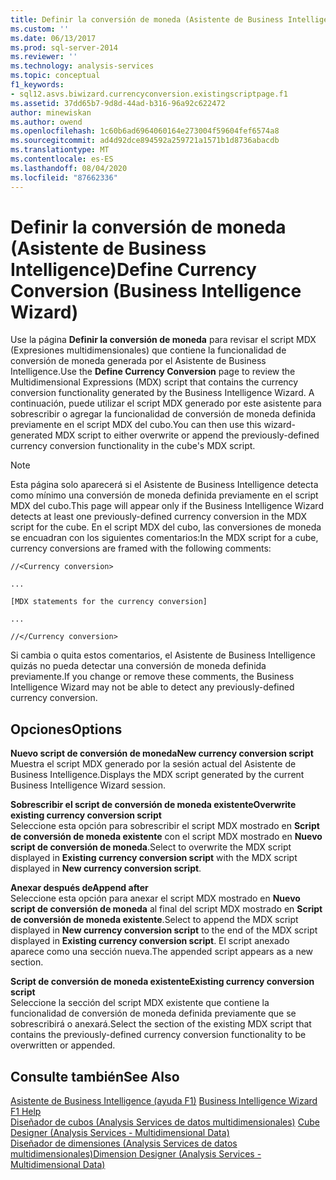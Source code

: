 ```yaml
---
title: Definir la conversión de moneda (Asistente de Business Intelligence) | Microsoft Docs
ms.custom: ''
ms.date: 06/13/2017
ms.prod: sql-server-2014
ms.reviewer: ''
ms.technology: analysis-services
ms.topic: conceptual
f1_keywords:
- sql12.asvs.biwizard.currencyconversion.existingscriptpage.f1
ms.assetid: 37dd65b7-9d8d-44ad-b316-96a92c622472
author: minewiskan
ms.author: owend
ms.openlocfilehash: 1c60b6ad6964060164e273004f59604fef6574a8
ms.sourcegitcommit: ad4d92dce894592a259721a1571b1d8736abacdb
ms.translationtype: MT
ms.contentlocale: es-ES
ms.lasthandoff: 08/04/2020
ms.locfileid: "87662336"
---
```

# <a name="define-currency-conversion-business-intelligence-wizard"></a><span data-ttu-id="ce1b4-102">Definir la conversión de moneda (Asistente de Business Intelligence)</span><span class="sxs-lookup"><span data-stu-id="ce1b4-102">Define Currency Conversion (Business Intelligence Wizard)</span></span>
  <span data-ttu-id="ce1b4-103">Use la página **Definir la conversión de moneda** para revisar el script MDX (Expresiones multidimensionales) que contiene la funcionalidad de conversión de moneda generada por el Asistente de Business Intelligence.</span><span class="sxs-lookup"><span data-stu-id="ce1b4-103">Use the **Define Currency Conversion** page to review the Multidimensional Expressions (MDX) script that contains the currency conversion functionality generated by the Business Intelligence Wizard.</span></span> <span data-ttu-id="ce1b4-104">A continuación, puede utilizar el script MDX generado por este asistente para sobrescribir o agregar la funcionalidad de conversión de moneda definida previamente en el script MDX del cubo.</span><span class="sxs-lookup"><span data-stu-id="ce1b4-104">You can then use this wizard-generated MDX script to either overwrite or append the previously-defined currency conversion functionality in the cube's MDX script.</span></span>  
  
> [!NOTE]  
>  <span data-ttu-id="ce1b4-105">Esta página solo aparecerá si el Asistente de Business Intelligence detecta como mínimo una conversión de moneda definida previamente en el script MDX del cubo.</span><span class="sxs-lookup"><span data-stu-id="ce1b4-105">This page will appear only if the Business Intelligence Wizard detects at least one previously-defined currency conversion in the MDX script for the cube.</span></span> <span data-ttu-id="ce1b4-106">En el script MDX del cubo, las conversiones de moneda se encuadran con los siguientes comentarios:</span><span class="sxs-lookup"><span data-stu-id="ce1b4-106">In the MDX script for a cube, currency conversions are framed with the following comments:</span></span>  
>   
>  `//<Currency conversion>`  
>   
>  `...`  
>   
>  `[MDX statements for the currency conversion]`  
>   
>  `...`  
>   
>  `//</Currency conversion>`  
>   
>  <span data-ttu-id="ce1b4-107">Si cambia o quita estos comentarios, el Asistente de Business Intelligence quizás no pueda detectar una conversión de moneda definida previamente.</span><span class="sxs-lookup"><span data-stu-id="ce1b4-107">If you change or remove these comments, the Business Intelligence Wizard may not be able to detect any previously-defined currency conversion.</span></span>  
  
## <a name="options"></a><span data-ttu-id="ce1b4-108">Opciones</span><span class="sxs-lookup"><span data-stu-id="ce1b4-108">Options</span></span>  
 <span data-ttu-id="ce1b4-109">**Nuevo script de conversión de moneda**</span><span class="sxs-lookup"><span data-stu-id="ce1b4-109">**New currency conversion script**</span></span>  
 <span data-ttu-id="ce1b4-110">Muestra el script MDX generado por la sesión actual del Asistente de Business Intelligence.</span><span class="sxs-lookup"><span data-stu-id="ce1b4-110">Displays the MDX script generated by the current Business Intelligence Wizard session.</span></span>  
  
 <span data-ttu-id="ce1b4-111">**Sobrescribir el script de conversión de moneda existente**</span><span class="sxs-lookup"><span data-stu-id="ce1b4-111">**Overwrite existing currency conversion script**</span></span>  
 <span data-ttu-id="ce1b4-112">Seleccione esta opción para sobrescribir el script MDX mostrado en **Script de conversión de moneda existente** con el script MDX mostrado en **Nuevo script de conversión de moneda**.</span><span class="sxs-lookup"><span data-stu-id="ce1b4-112">Select to overwrite the MDX script displayed in **Existing currency conversion script** with the MDX script displayed in **New currency conversion script**.</span></span>  
  
 <span data-ttu-id="ce1b4-113">**Anexar después de**</span><span class="sxs-lookup"><span data-stu-id="ce1b4-113">**Append after**</span></span>  
 <span data-ttu-id="ce1b4-114">Seleccione esta opción para anexar el script MDX mostrado en **Nuevo script de conversión de moneda** al final del script MDX mostrado en **Script de conversión de moneda existente**.</span><span class="sxs-lookup"><span data-stu-id="ce1b4-114">Select to append the MDX script displayed in **New currency conversion script** to the end of the MDX script displayed in **Existing currency conversion script**.</span></span> <span data-ttu-id="ce1b4-115">El script anexado aparece como una sección nueva.</span><span class="sxs-lookup"><span data-stu-id="ce1b4-115">The appended script appears as a new section.</span></span>  
  
 <span data-ttu-id="ce1b4-116">**Script de conversión de moneda existente**</span><span class="sxs-lookup"><span data-stu-id="ce1b4-116">**Existing currency conversion script**</span></span>  
 <span data-ttu-id="ce1b4-117">Seleccione la sección del script MDX existente que contiene la funcionalidad de conversión de moneda definida previamente que se sobrescribirá o anexará.</span><span class="sxs-lookup"><span data-stu-id="ce1b4-117">Select the section of the existing MDX script that contains the previously-defined currency conversion functionality to be overwritten or appended.</span></span>  
  
## <a name="see-also"></a><span data-ttu-id="ce1b4-118">Consulte también</span><span class="sxs-lookup"><span data-stu-id="ce1b4-118">See Also</span></span>  
 <span data-ttu-id="ce1b4-119">[Asistente de Business Intelligence (ayuda F1)](business-intelligence-wizard-f1-help.md) </span><span class="sxs-lookup"><span data-stu-id="ce1b4-119">[Business Intelligence Wizard F1 Help](business-intelligence-wizard-f1-help.md) </span></span>  
 <span data-ttu-id="ce1b4-120">[Diseñador de cubos &#40;Analysis Services de datos multidimensionales&#41;](cube-designer-analysis-services-multidimensional-data.md) </span><span class="sxs-lookup"><span data-stu-id="ce1b4-120">[Cube Designer &#40;Analysis Services - Multidimensional Data&#41;](cube-designer-analysis-services-multidimensional-data.md) </span></span>  
 [<span data-ttu-id="ce1b4-121">Diseñador de dimensiones &#40;Analysis Services de datos multidimensionales&#41;</span><span class="sxs-lookup"><span data-stu-id="ce1b4-121">Dimension Designer &#40;Analysis Services - Multidimensional Data&#41;</span></span>](dimension-designer-analysis-services-multidimensional-data.md)  
  
  
